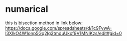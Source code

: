 # numarical
this is bisection method in link below:
https://docs.google.com/spreadsheets/d/1c9FvwA-l3XIkO4W1onp5Gq2lg3tmduUkxf9V1MNIKzs/edit#gid=0

